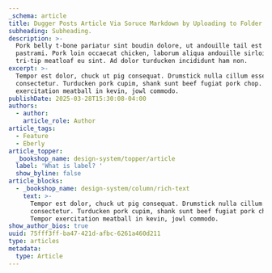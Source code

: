 ```yaml
---
_schema: article
title: Dugger Posts Article Via Soruce Markdown by Uploading to Folder
subheading: Subheading.
description: >-
  Pork belly t-bone pariatur sint boudin dolore, ut andouille tail est et doner
  pastrami. Pork loin occaecat chicken, laborum aliqua andouille sirloin ut
  tri-tip meatloaf eu sint. Ad dolor turducken incididunt ham non. 
excerpt: >-
  Tempor est dolor, chuck ut pig consequat. Drumstick nulla cillum esse ham
  consectetur. Turducken pork cupim, shank sunt beef fugiat pork chop. Tempor
  exercitation meatball in kevin, jowl commodo.
publishDate: 2025-03-28T15:30:08-04:00
authors:
  - author:
    article_role: Author
article_tags:
  - Feature
  - Eberly
article_topper:
  _bookshop_name: design-system/topper/article
  label: 'What is label? '
  show_byline: false
article_blocks:
  - _bookshop_name: design-system/column/rich-text
    text: >-
      Tempor est dolor, chuck ut pig consequat. Drumstick nulla cillum esse ham
      consectetur. Turducken pork cupim, shank sunt beef fugiat pork chop.
      Tempor exercitation meatball in kevin, jowl commodo.
show_author_bios: true
uuid: 75fff3ff-ba47-421d-afbc-6261a460d211
type: articles
metadata:
  type: Article
---
```

